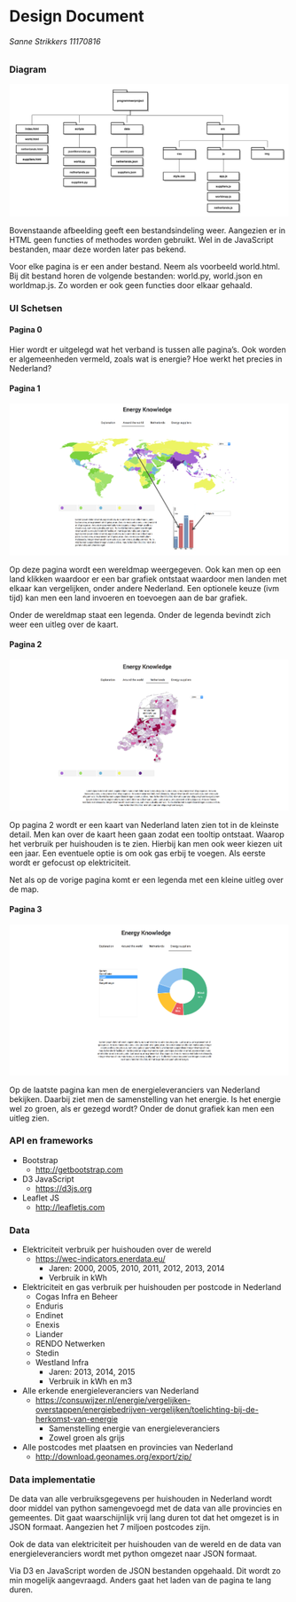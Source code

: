 # Design Document
###### Sanne Strikkers 11170816

### Diagram

![Diagram 1 klasses en documenten](doc/files.png)

Bovenstaande afbeelding geeft een bestandsindeling weer. Aangezien er in HTML geen functies of methodes worden gebruikt. Wel in de JavaScript bestanden, maar deze worden later pas bekend.

Voor elke pagina is er een ander bestand. Neem als voorbeeld world.html. Bij dit bestand horen de volgende bestanden: world.py, world.json en worldmap.js. Zo worden er ook geen functies door elkaar gehaald.

### UI Schetsen

#### Pagina 0
Hier wordt er uitgelegd wat het verband is tussen alle pagina’s. Ook worden er algemeenheden vermeld, zoals wat is energie? Hoe werkt het precies in Nederland?

#### Pagina 1
![Pagina 1](doc/page1_world.png)

Op deze pagina wordt een wereldmap weergegeven. Ook kan men op een land klikken waardoor er een bar grafiek ontstaat waardoor men landen met elkaar kan vergelijken, onder andere Nederland. Een optionele keuze (ivm tijd) kan men een land invoeren en toevoegen aan de bar grafiek. 

Onder de wereldmap staat een legenda. Onder de legenda bevindt zich weer een uitleg over de kaart.

#### Pagina 2
![Pagina 2](doc/page2_netherlands.png)

Op pagina 2 wordt er een kaart van Nederland laten zien tot in de kleinste detail. Men kan over de kaart heen gaan zodat een tooltip ontstaat. Waarop het verbruik per huishouden is te zien. Hierbij kan men ook weer kiezen uit een jaar. Een eventuele optie is om ook gas erbij te voegen. Als eerste wordt er gefocust op elektriciteit.

Net als op de vorige pagina komt er een legenda met een kleine uitleg over de map.

#### Pagina 3
![Pagina 3](doc/page3_energysuppliers.png)

Op de laatste pagina kan men de energieleveranciers van Nederland bekijken. Daarbij ziet men de samenstelling van het energie. Is het energie wel zo groen, als er gezegd wordt? Onder de donut grafiek kan men een uitleg zien.

### API en frameworks

* Bootstrap
  * http://getbootstrap.com
* D3 JavaScript
  * https://d3js.org
* Leaflet JS
  * http://leafletjs.com

### Data

* Elektriciteit verbruik per huishouden over de wereld
  * https://wec-indicators.enerdata.eu/
    * Jaren: 2000, 2005, 2010, 2011, 2012, 2013, 2014
    * Verbruik in kWh
* Elektriciteit en gas verbruik per huishouden per postcode in Nederland
  * Cogas Infra en Beheer
  * Enduris
  * Endinet
  * Enexis
  * Liander
  * RENDO Netwerken
  * Stedin
  * Westland Infra
    * Jaren: 2013, 2014, 2015
    * Verbruik in kWh en m3
* Alle erkende energieleveranciers van Nederland
  * https://consuwijzer.nl/energie/vergelijken-overstappen/energiebedrijven-vergelijken/toelichting-bij-de-herkomst-van-energie
    * Samenstelling energie van energieleveranciers
    * Zowel groen als grijs
* Alle postcodes met plaatsen en provincies van Nederland
  * http://download.geonames.org/export/zip/

### Data implementatie

De data van alle verbruiksgegevens per huishouden in Nederland wordt door middel van python samengevoegd met de data van alle provincies en gemeentes. Dit gaat waarschijnlijk vrij lang duren tot dat het omgezet is in JSON formaat. Aangezien het 7 miljoen postcodes zijn.

Ook de data van elektriciteit per huishouden van de wereld en de data van energieleveranciers wordt met python omgezet naar JSON formaat.

Via D3 en JavaScript worden de JSON bestanden opgehaald. Dit wordt zo min mogelijk aangevraagd. Anders gaat het laden van de pagina te lang duren.
